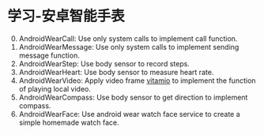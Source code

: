 # 学习-安卓智能手表

0. AndroidWearCall: Use only system calls to implement call function.
1. AndroidWearMessage: Use only system calls to implement sending message function.
2. AndroidWearStep: Use body sensor to record steps.
3. AndroidWearHeart: Use body sensor to measure heart rate.
4. AndroidWearVideo: Apply video frame [vitamio](https://www.vitamio.org/) to implement the function of playing local video.
5. AndroidWearCompass: Use body sensor to get direction to implement compass.
6. AndroidWearFace: Use android wear watch face service to create a simple homemade watch face.
